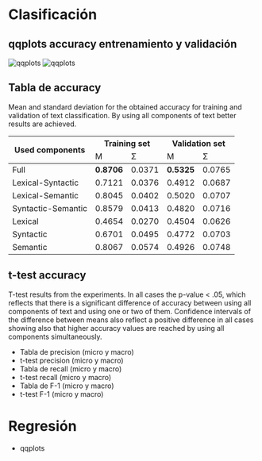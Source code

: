 # Clasificación
## qqplots accuracy entrenamiento y validación

![qqplots](../classplots/qqplot-acc-training.png "Accuracy training results")
![qqplots](../classplots/qqplot-acc-validation.png "Accuracy validation results")

## Tabla de accuracy

Mean and standard deviation for the obtained accuracy for training and validation of text classification. By using all components of text better results are achieved.

<table>
<thead>
  <tr>
    <th rowspan="2">Used components</th>
    <th colspan="2">Training set</th>
    <th colspan="2">Validation set</th>
  </tr>
  <tr>
    <td>&Mu;</td>
    <td>&Sigma;</td>
    <td>&Mu;</td>
    <td>&Sigma;</td>
  </tr>
</thead>
<tbody>
  <tr>
    <td>Full</td>
    <td><b>0.8706<b></td>
    <td>0.0371</td>
    <td><b>0.5325<b></td>
    <td>0.0765</td>
  </tr>
  <tr>
    <td>Lexical-Syntactic</td>
    <td>0.7121</td>
    <td>0.0376</td>
    <td>0.4912</td>
    <td>0.0687</td>
  </tr>
  <tr>
    <td>Lexical-Semantic</td>
    <td>0.8045</td>
    <td>0.0402</td>
    <td>0.5020</td>
    <td>0.0707</td>
  </tr>
  <tr>
    <td>Syntactic-Semantic</td>
    <td>0.8579</td>
    <td>0.0413</td>
    <td>0.4820</td>
    <td>0.0716</td>
  </tr>
  <tr>
    <td>Lexical</td>
    <td>0.4654</td>
    <td>0.0270</td>
    <td>0.4504</td>
    <td>0.0626</td>
  </tr>
  <tr>
    <td>Syntactic</td>
    <td>0.6701</td>
    <td>0.0495</td>
    <td>0.4772</td>
    <td>0.0703</td>
  </tr>
  <tr>
    <td>Semantic</td>
    <td>0.8067</td>
    <td>0.0574</td>
    <td>0.4926</td>
    <td>0.0748</td>
  </tr>
</tbody>
</table>

## t-test accuracy
    
T-test results from the experiments. In all cases the p-value < .05, which reflects that there is a significant difference of accuracy between using all components of text and using one or two of them. Confidence intervals of the difference between means also reflect a positive difference in all cases showing also that higher accuracy values are reached by using all components simultaneously.
                                                                    
- Tabla de precision (micro y macro)
- t-test precision (micro y macro)
- Tabla de recall (micro y macro)
- t-test recall (micro y macro)
- Tabla de F-1 (micro y macro)
- t-test F-1 (micro y macro)


# Regresión
- qqplots